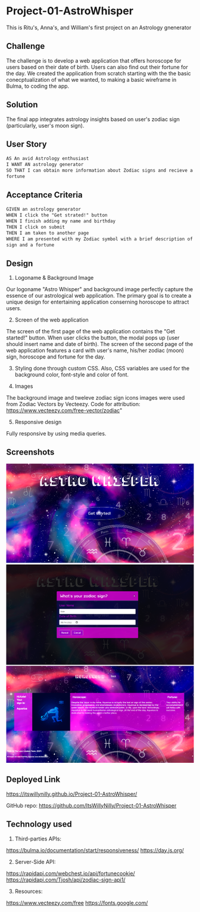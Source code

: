 # Project-01-AstroWhisper
This is Ritu's, Anna's, and William's first project on an Astrology gnenerator

## Challenge 

The challenge is to develop a web application that offers horoscope for users based on their date of birth. Users can also find out their fortune for the day. We created the application from scratch starting with the the basic conecptualization of what we wanted, to making a basic wireframe in Bulma, to coding the app. 

## Solution

The final app integrates astrology insights based on user's zodiac sign (particularly, user's moon sign).

## User Story

```
AS An avid Astrology enthusiast
I WANT AN astrology generator
SO THAT I can obtain more information about Zodiac signs and recieve a fortune 
```

## Acceptance Criteria

```
GIVEN an astrology generator
WHEN I click the "Get strated!" button
WHEN I finish adding my name and birthday
THEN I click on submit
THEN I am taken to another page
WHERE I am presented with my Zodiac symbol with a brief description of sign and a fortune 
```

## Design 

1. Logoname & Background Image

Our logoname "Astro Whisper" and background image perfectly capture the essence of our astrological web application. The primary goal is to create a unique design for entertaining application conserning horoscope to attract users.

2. Screen of the web application

The screen of the first page of the web application contains the "Get started!" button. When user clicks the button, the modal pops up (user should insert name and date of birth).
The screen of the second page of the web application features a card with user's name, his/her zodiac (moon) sign, horoscope and fortune for the day. 

3. Styling done through custom CSS. Also, CSS variables are used for the background color, font-style and color of font.

4. Images

The background image and tweleve zodiac sign icons images were used from Zodiac Vectors by Vecteezy. Code for attribution: https://www.vecteezy.com/free-vector/zodiac" 

5. Responsive design

Fully responsive by using media queries.

## Screenshots 

![web page with logoname](./assets/images/screenshots/1_screenshot_web%20page%20with%20logoname.png)
![modal card](./assets/images/screenshots/2_screenshot_modal%20card.png)
![horoscope fortune](./assets/images/screenshots/3_screenshot_horoscope_fortune.png)

## Deployed Link
https://itswillynilly.github.io/Project-01-AstroWhisper/

GitHub repo: https://github.com/ItsWillyNilly/Project-01-AstroWhisper

## Technology used

1. Third-parties APIs:

https://bulma.io/documentation/start/responsiveness/
https://day.js.org/

2. Server-Side API:

https://rapidapi.com/webchest.io/api/fortunecookie/
https://rapidapi.com/Tjosh/api/zodiac-sign-api1/

3. Resources:

https://www.vecteezy.com/free
https://fonts.google.com/


